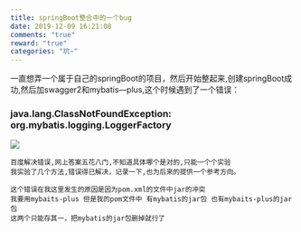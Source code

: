 ```yaml
---
title: springBoot整合中的一个bug
date: 2019-12-09 16:21:08
comments: "true"
reward: "true"
categories: "坑~"
---
```

一直想弄一个属于自己的springBoot的项目，然后开始整起来,创建springBoot成功,然后加swagger2和mybatis—plus,这个时候遇到了一个错误：

### java.lang.ClassNotFoundException: org.mybatis.logging.LoggerFactory
<a><img src="http://q1pyga56k.bkt.clouddn.com/springBoot_mybatis-plus1.png" class="animated zoomIn"> </a>



	百度解决错误,网上答案五花八门,不知道具体哪个是对的,只能一个个实验
	我实验了几个方法,错误得已解决，记录一下,也为后来的提供一个参考方向。
	
	这个错误在我这里发生的原因是因为pom.xml的文件中jar的冲突
	我要用mybaits-plus 但是我的pom文件中 有mybatis的jar包 也有mybaits-plus的jar包 
	这两个只能存其一，把mybatis的jar包删掉就行了
